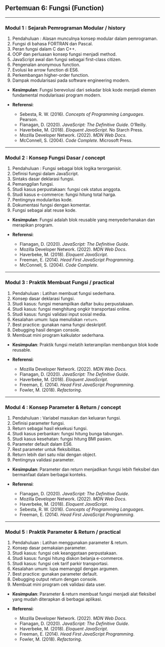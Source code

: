 ## Pertemuan 6: Fungsi (Function)

---

### Modul 1 : Sejarah Pemrograman Modular / history

1. Pendahuluan : Alasan munculnya konsep modular dalam pemrograman.
2. Fungsi di bahasa FORTRAN dan Pascal.
3. Peran fungsi dalam C dan C++.
4. OOP dan perluasan konsep fungsi menjadi method.
5. JavaScript awal dan fungsi sebagai first-class citizen.
6. Pengenalan anonymous function.
7. Evolusi ke arrow function di ES6.
8. Perkembangan higher-order function.
9. Dampak modularisasi pada software engineering modern.

* **Kesimpulan**: Fungsi berevolusi dari sekadar blok kode menjadi elemen fundamental modularisasi program modern.
* **Referensi**:

  * Sebesta, R. W. (2016). *Concepts of Programming Languages*. Pearson.
  * Flanagan, D. (2020). *JavaScript: The Definitive Guide*. O’Reilly.
  * Haverbeke, M. (2018). *Eloquent JavaScript*. No Starch Press.
  * Mozilla Developer Network. (2022). *MDN Web Docs*.
  * McConnell, S. (2004). *Code Complete*. Microsoft Press.

---

### Modul 2 : Konsep Fungsi Dasar / concept

1. Pendahuluan : Fungsi sebagai blok logika terorganisir.
2. Definisi fungsi dalam JavaScript.
3. Sintaks dasar deklarasi fungsi.
4. Pemanggilan fungsi.
5. Studi kasus perpustakaan: fungsi cek status anggota.
6. Studi kasus e-commerce: fungsi hitung total harga.
7. Pentingnya modularitas kode.
8. Dokumentasi fungsi dengan komentar.
9. Fungsi sebagai alat reuse kode.

* **Kesimpulan**: Fungsi adalah blok reusable yang menyederhanakan dan merapikan program.
* **Referensi**:

  * Flanagan, D. (2020). *JavaScript: The Definitive Guide*.
  * Mozilla Developer Network. (2022). *MDN Web Docs*.
  * Haverbeke, M. (2018). *Eloquent JavaScript*.
  * Freeman, E. (2014). *Head First JavaScript Programming*.
  * McConnell, S. (2004). *Code Complete*.

---

### Modul 3 : Praktik Membuat Fungsi / practical

1. Pendahuluan : Latihan membuat fungsi sederhana.
2. Konsep dasar deklarasi fungsi.
3. Studi kasus: fungsi menampilkan daftar buku perpustakaan.
4. Studi kasus: fungsi menghitung ongkir transportasi online.
5. Studi kasus: fungsi validasi input sosial media.
6. Kesalahan umum: lupa menuliskan `return`.
7. Best practice: gunakan nama fungsi deskriptif.
8. Debugging hasil dengan console.
9. Membuat mini program kalkulator sederhana.

* **Kesimpulan**: Praktik fungsi melatih keterampilan membangun blok kode reusable.
* **Referensi**:

  * Mozilla Developer Network. (2022). *MDN Web Docs*.
  * Flanagan, D. (2020). *JavaScript: The Definitive Guide*.
  * Haverbeke, M. (2018). *Eloquent JavaScript*.
  * Freeman, E. (2014). *Head First JavaScript Programming*.
  * Fowler, M. (2018). *Refactoring*.

---

### Modul 4 : Konsep Parameter & Return / concept

1. Pendahuluan : Variabel masukan dan keluaran fungsi.
2. Definisi parameter fungsi.
3. Return sebagai hasil eksekusi fungsi.
4. Studi kasus perbankan: fungsi hitung bunga tabungan.
5. Studi kasus kesehatan: fungsi hitung BMI pasien.
6. Parameter default dalam ES6.
7. Rest parameter untuk fleksibilitas.
8. Return lebih dari satu nilai dengan object.
9. Pentingnya validasi parameter.

* **Kesimpulan**: Parameter dan return menjadikan fungsi lebih fleksibel dan bermanfaat dalam berbagai konteks.
* **Referensi**:

  * Flanagan, D. (2020). *JavaScript: The Definitive Guide*.
  * Mozilla Developer Network. (2022). *MDN Web Docs*.
  * Haverbeke, M. (2018). *Eloquent JavaScript*.
  * Sebesta, R. W. (2016). *Concepts of Programming Languages*.
  * Freeman, E. (2014). *Head First JavaScript Programming*.

---

### Modul 5 : Praktik Parameter & Return / practical

1. Pendahuluan : Latihan menggunakan parameter & return.
2. Konsep dasar pemakaian parameter.
3. Studi kasus: fungsi cek keanggotaan perpustakaan.
4. Studi kasus: fungsi hitung diskon belanja e-commerce.
5. Studi kasus: fungsi cek tarif parkir transportasi.
6. Kesalahan umum: lupa memanggil dengan argumen.
7. Best practice: gunakan parameter default.
8. Debugging output return dengan console.
9. Membuat mini program cek validasi data user.

* **Kesimpulan**: Parameter & return membuat fungsi menjadi alat fleksibel yang mudah diterapkan di berbagai aplikasi.
* **Referensi**:

  * Mozilla Developer Network. (2022). *MDN Web Docs*.
  * Flanagan, D. (2020). *JavaScript: The Definitive Guide*.
  * Haverbeke, M. (2018). *Eloquent JavaScript*.
  * Freeman, E. (2014). *Head First JavaScript Programming*.
  * Fowler, M. (2018). *Refactoring*.